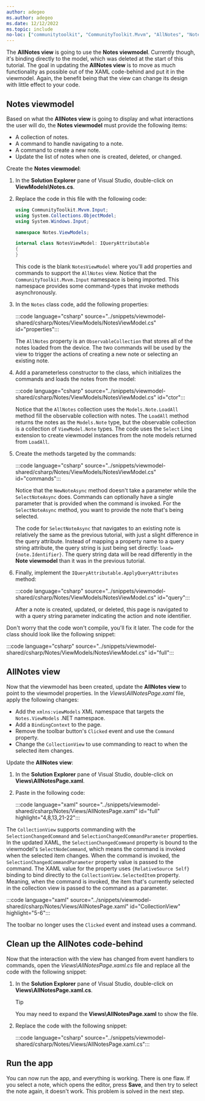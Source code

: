 ```yaml
---
author: adegeo
ms.author: adegeo
ms.date: 12/12/2022
ms.topic: include
no-loc: ["communitytoolkit", "CommunityToolkit.Mvvm", "AllNotes", "Notes", "About"]
---
```


The **AllNotes view** is going to use the **Notes viewmodel**. Currently though, it's binding directly to the model, which was deleted at the start of this tutorial. The goal in updating the **AllNotes view** is to move as much functionality as possible out of the XAML code-behind and put it in the viewmodel. Again, the benefit being that the view can change its design with little effect to your code.

## Notes viewmodel

Based on what the **AllNotes view** is going to display and what interactions the user will do, the **Notes viewmodel** must provide the following items:

- A collection of notes.
- A command to handle navigating to a note.
- A command to create a new note.
- Update the list of notes when one is created, deleted, or changed.

Create the **Notes viewmodel**:

01. In the **Solution Explorer** pane of Visual Studio, double-click on **ViewModels\\Notes.cs**.
01. Replace the code in this file with the following code:

    ```csharp
    using CommunityToolkit.Mvvm.Input;
    using System.Collections.ObjectModel;
    using System.Windows.Input;
    
    namespace Notes.ViewModels;
    
    internal class NotesViewModel: IQueryAttributable
    {
    }
    ```

    This code is the blank `NotesViewModel` where you'll add properties and commands to support the `AllNotes` view. Notice that the `CommunityToolkit.Mvvm.Input` namespace is being imported. This namespace provides some command-types that invoke methods asynchronously.

01. In the `Notes` class code, add the following properties:

    :::code language="csharp" source="../snippets/viewmodel-shared/csharp/Notes/ViewModels/NotesViewModel.cs" id="properties":::

    The `AllNotes` property is an `ObservableCollection` that stores all of the notes loaded from the device. The two commands will be used by the view to trigger the actions of creating a new note or selecting an existing note.

01. Add a parameterless constructor to the class, which initializes the commands and loads the notes from the model:

    :::code language="csharp" source="../snippets/viewmodel-shared/csharp/Notes/ViewModels/NotesViewModel.cs" id="ctor":::

    Notice that the `AllNotes` collection uses the `Models.Note.LoadAll` method fill the observable collection with notes. The `LoadAll` method returns the notes as the `Models.Note` type, but the observable collection is a collection of `ViewModel.Note` types. The code uses the `Select` Linq extension to create viewmodel instances from the note models returned from `LoadAll`.

01. Create the methods targeted by the commands:

    :::code language="csharp" source="../snippets/viewmodel-shared/csharp/Notes/ViewModels/NotesViewModel.cs" id="commands":::

    Notice that the `NewNoteAsync` method doesn't take a parameter while the `SelectNoteAsync` does. Commands can optionally have a single parameter that is provided when the command is invoked. For the `SelectNoteAsync` method, you want to provide the note that's being selected.

    The code for `SelectNoteAsync` that navigates to an existing note is relatively the same as the previous tutorial, with just a slight difference in the query attribute. Instead of mapping a property name to a query string attribute, the query string is just being set directly: `load={note.Identifier}`. The query string data will be read differently in the **Note viewmodel** than it was in the previous tutorial.

01. Finally, implement the `IQueryAttributable.ApplyQueryAttributes` method:

    :::code language="csharp" source="../snippets/viewmodel-shared/csharp/Notes/ViewModels/NotesViewModel.cs" id="query":::

    After a note is created, updated, or deleted, this page is navigated to with a query string parameter indicating the action and note identifier.

Don't worry that the code won't compile, you'll fix it later. The code for the class should look like the following snippet:

:::code language="csharp" source="../snippets/viewmodel-shared/csharp/Notes/ViewModels/NotesViewModel.cs" id="full":::

## AllNotes view

Now that the viewmodel has been created, update the **AllNotes view** to point to the viewmodel properties. In the _Views\\AllNotesPage.xaml_ file, apply the following changes:

- Add the `xmlns:viewModels` XML namespace that targets the `Notes.ViewModels` .NET namespace.
- Add a `BindingContext` to the page.
- Remove the toolbar button's `Clicked` event and use the `Command` property.
- Change the `CollectionView` to use commanding to react to when the selected item changes.

Update the **AllNotes view**:

01. In the **Solution Explorer** pane of Visual Studio, double-click on **Views\\AllNotesPage.xaml**.
01. Paste in the following code:

    :::code language="xaml" source="../snippets/viewmodel-shared/csharp/Notes/Views/AllNotesPage.xaml" id="full" highlight="4,8,13,21-22":::

The `CollectionView` supports commanding with the `SelectionChangedCommand` and `SelectionChangedCommandParameter` properties. In the updated XAML, the `SelectionChangedCommand` property is bound to the viewmodel's `SelectNodeCommand`, which means the command is invoked when the selected item changes. When the command is invoked, the `SelectionChangedCommandParameter` property value is passed to the command. The XAML value for the property uses `{RelativeSource Self}` binding to bind directly to the `CollectionView.SelectedItem` property. Meaning, when the command is invoked, the item that's currently selected in the collection view is passed to the command as a parameter.

:::code language="xaml" source="../snippets/viewmodel-shared/csharp/Notes/Views/AllNotesPage.xaml" id="CollectionView" highlight="5-6":::

The toolbar no longer uses the `Clicked` event and instead uses a command.

## Clean up the AllNotes code-behind

Now that the interaction with the view has changed from event handlers to commands, open the _Views\\AllNotesPage.xaml.cs_ file and replace all the code with the following snippet:

01. In the **Solution Explorer** pane of Visual Studio, double-click on **Views\\AllNotesPage.xaml.cs**.

    > [!TIP]
    > You may need to expand the **Views\\AllNotesPage.xaml** to show the file.

01. Replace the code with the following snippet:

    :::code language="csharp" source="../snippets/viewmodel-shared/csharp/Notes/Views/AllNotesPage.xaml.cs":::

## Run the app

You can now run the app, and everything is working. There is one flaw. If you select a note, which opens the editor, press **Save**, and then try to select the note again, it doesn't work. This problem is solved in the next step.
